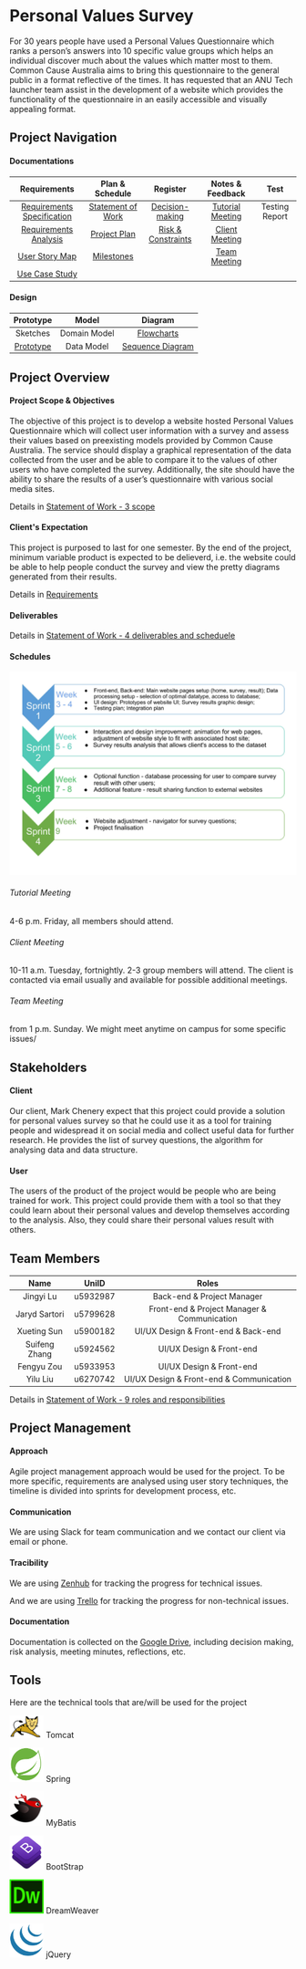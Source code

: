 # Personal Values Survey

For 30 years people have used a Personal Values Questionnaire which ranks a person’s answers into 10 specific value groups which helps an individual discover much about the values which matter most to them. Common Cause Australia aims to bring this questionnaire to the general public in a format reflective of the times. It has requested that an ANU Tech launcher team assist in the development of a website which provides the functionality of the questionnaire in an easily accessible and visually appealing format.


## Project Navigation
#### Documentations

Requirements | Plan & Schedule | Register | Notes & Feedback | Test
:-: | :-: | :-: | :-: | :-:  
[Requirements Specification](https://drive.google.com/open?id=1LbHC7MEcsOA4sJxXfynGhxyb37FHQsyk) | [Statement of Work](https://docs.google.com/document/d/1ooCDWrFfx0ZvHPXHtY1BuWsE3_zYZ7ML1lkHwDKBcCk/edit?usp=sharing) | [Decision-making](https://docs.google.com/document/d/1aRFehZNuM0j4sutSBVvTL1uI-FrJxc7QfP1DRw_WmRQ/edit#heading=h.2el5y914njqm) | [Tutorial Meeting](https://drive.google.com/drive/folders/1SuWZbd2fqBa-uYrJy_l8QqTpDhX4gAOv) | Testing Report
[Requirements Analysis](https://docs.google.com/document/d/16k9fWkONZbP0eksk2MveqDNhxTE1gOO-ltZ41bTG1Ns/edit) | [Project Plan](https://docs.google.com/document/d/1aSM_Y28JgmP3NHFQYPJdsWAh-M_67LlwXzOn-XBsqo8/edit?usp=sharing) | [Risk & Constraints](https://docs.google.com/document/d/1418hP-LTQGISCSi3ros_Mh794F_bORGspUqG061Lrh8/edit?usp=sharing) | [Client Meeting](https://drive.google.com/drive/folders/1SuWZbd2fqBa-uYrJy_l8QqTpDhX4gAOv) | 
[User Story Map](https://drive.google.com/file/d/1kCQVtjhfbBA8LY1S-de6u56tHpq9n-My/view?usp=sharing) | [Milestones](https://github.com/Jingyi-Lu/PersonalValues/milestones) | <!--Feasibility Study--> | [Team Meeting](https://drive.google.com/drive/folders/1SuWZbd2fqBa-uYrJy_l8QqTpDhX4gAOv)|  
[Use Case Study](https://docs.google.com/document/d/1WKxVS1nzdFC0ViUSd4GsEfIYT5_ZHJV8Czw8ascAywQ/edit?usp=sharing) | | | | 



#### Design
Prototype | Model | Diagram  
:-: | :-: | :-:  
Sketches | Domain Model | [Flowcharts](https://drive.google.com/drive/folders/1Lye_nWow9K-iMiylLOOUG2Ycpn05ylzH)  
[Prototype](https://drive.google.com/drive/folders/1XRmqUnzLAsuYjxC_sI6zk4LWY8zBEAUQ) | Data Model | [Sequence Diagram](https://drive.google.com/file/d/1rJo-V9He1qRchsLB_ZBrm3PPF-z_5GvS/view?usp=sharing)  

## Project Overview

#### Project Scope & Objectives

The objective of this project is to develop a website hosted Personal Values Questionnaire which will collect user information with a survey and assess their values based on preexisting models provided by Common Cause Australia. The service should display a graphical representation of the data collected from the user and be able to compare it to the values of other users who have completed the survey. Additionally, the site should have the ability to share the results of a user’s questionnaire with various social media sites. 

Details in [Statement of Work - 3 scope](https://docs.google.com/document/d/1ooCDWrFfx0ZvHPXHtY1BuWsE3_zYZ7ML1lkHwDKBcCk/edit?usp=sharing)

#### Client's Expectation

This project is purposed to last for one semester. By the end of the project, minimum variable product is expected to be delieverd, i.e. the website could be able to help people conduct the survey and view the pretty diagrams generated from their results.

Details in [Requirements](https://drive.google.com/drive/folders/1AbX6a5bbsVF_rn4_u1NavhayWfTWDKMg?usp=sharing)

#### Deliverables
Details in [Statement of Work - 4 deliverables and scheduele](https://docs.google.com/document/d/1ooCDWrFfx0ZvHPXHtY1BuWsE3_zYZ7ML1lkHwDKBcCk/edit?usp=sharing)

#### Schedules

<img width=600px src="/imgs/schedule.jpg">

###### Tutorial Meeting

4-6 p.m. Friday, all members should attend.

###### Client Meeting

10-11 a.m. Tuesday, fortnightly. 2-3 group members will attend. The client is contacted via email usually and available for possible additional meetings.

###### Team Meeting

from 1 p.m. Sunday. We might meet anytime on campus for some specific issues/

## Stakeholders

#### Client

Our client, Mark Chenery expect that this project could provide a solution for personal values survey so that he could use it as a tool for training people and widespread it on social media and collect useful data for further research. He provides the list of survey questions, the algorithm for analysing data and data structure.

#### User

The users of the product of the project would be people who are being trained for work. This project could provide them with a tool so that they could learn about their personal values and develop themselves according to the analysis. Also, they could share their personal values result with others.

## Team Members

Name | UniID | Roles
:-: | :-: | :-:
Jingyi Lu | u5932987 | Back-end & Project Manager
Jaryd Sartori | u5799628 | Front-end & Project Manager & Communication
Xueting Sun | u5900182 | UI/UX Design & Front-end & Back-end
Suifeng Zhang | u5924562 | UI/UX Design & Front-end
Fengyu Zou | u5933953 | UI/UX Design & Front-end
Yilu Liu | u6270742 | UI/UX Design & Front-end & Communication

Details in [Statement of Work - 9 roles and responsibilities](https://docs.google.com/document/d/1ooCDWrFfx0ZvHPXHtY1BuWsE3_zYZ7ML1lkHwDKBcCk/edit?usp=sharing)

## Project Management

#### Approach

Agile project management approach would be used for the project. To be more specific, requirements are analysed using user story techniques, the timeline is divided into sprints for development process, etc.

#### Communication

We are using Slack for team communication and we contact our client via email or phone.

#### Tracibility

We are using [Zenhub](https://github.com/Jingyi-Lu/PersonalValues#workspaces/personalvalues-5c847a088c3c284b9ea195c2/reports/burndown?milestoneId=4126219) for tracking the progress for technical issues. 

And we are using [Trello](https://trello.com/b/jWCw4csg/online-personal-value) for tracking the progress for non-technical issues.

#### Documentation

Documentation is collected on the [Google Drive](https://drive.google.com/drive/folders/1JXmdufWA4A6IveU9PfW6OlN-o3qMd_8U), including decision making, risk analysis, meeting minutes, reflections, etc.

## Tools

Here are the technical tools that are/will be used for the project  

<img height=40px width=60px src="/imgs/tomcat.jpg"> Tomcat  

<img height=60px width=60px src="/imgs/spring.png"> Spring  

<img height=60px width=60px src="/imgs/mybatis.png"> MyBatis  

<img height=60px width=60px src="/imgs/bootstrap.png"> BootStrap  

<img height=60px width=60px src="/imgs/dreamweaver.png"> DreamWeaver  

<img height=60px width=60px src="/imgs/jquery.jpg"> jQuery  
